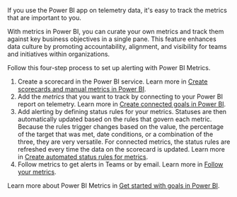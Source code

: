 If you use the Power BI app on telemetry data, it's easy to track the metrics that are important to you.

With metrics in Power BI, you can curate your own metrics and track them against key business objectives in a single pane. This feature enhances data culture by promoting accountability, alignment, and visibility for teams and initiatives within organizations.

Follow this four-step process to set up alerting with Power BI Metrics.

1. Create a scorecard in the Power BI service. Learn more in [Create scorecards and manual metrics in Power BI](/power-bi/create-reports/service-goals-create).
2. Add the _metrics_ that you want to track by connecting to your Power BI report on telemetry. Learn more in [Create connected goals in Power BI](/power-bi/create-reports/service-goals-create-connected).
3. Add alerting by defining status rules for your metrics. Statuses are then automatically updated based on the rules that govern each metric. Because the rules trigger changes based on the value, the percentage of the target that was met, date conditions, or a combination of the three, they are very versatile. For connected metrics, the status rules are refreshed every time the data on the scorecard is updated. Learn more in [Create automated status rules for metrics](/power-bi/create-reports/service-metrics-status-rules).
4. Follow metrics to get alerts in Teams or by email. Learn more in [Follow your metrics](/power-bi/create-reports/service-metrics-follow).

Learn more about Power BI Metrics in [Get started with goals in Power BI](/power-bi/create-reports/service-goals-introduction).
